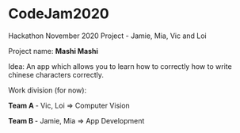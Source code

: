 # CodeJam2020
Hackathon November 2020 Project - Jamie, Mia, Vic and Loi

Project name: <b> Mashi Mashi </b>

Idea: An app which allows you to learn how to correctly how to write chinese characters correctly.
<n></n>

Work division (for now):

<b> Team A </b> - Vic, Loi => Computer Vision

<b> Team B </b> - Jamie, Mia => App Development
